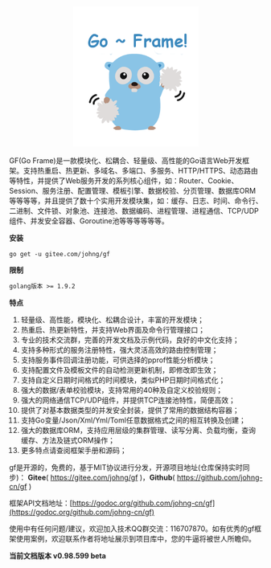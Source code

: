 <div align=center>
<img src="cover.png" width="250"/>
</div>

GF(Go Frame)是一款模块化、松耦合、轻量级、高性能的Go语言Web开发框架。支持热重启、热更新、多域名、多端口、多服务、HTTP/HTTPS、动态路由等特性，并提供了Web服务开发的系列核心组件，如：Router、Cookie、Session、服务注册、配置管理、模板引擎、数据校验、分页管理、数据库ORM等等等等，并且提供了数十个实用开发模块集，如：缓存、日志、时间、命令行、二进制、文件锁、对象池、连接池、数据编码、进程管理、进程通信、TCP/UDP组件、并发安全容器、Goroutine池等等等等等等。


**安装**
```html
go get -u gitee.com/johng/gf
```

**限制**
```html
golang版本 >= 1.9.2
```

**特点**
1. 轻量级、高性能，模块化、松耦合设计，丰富的开发模块；
1. 热重启、热更新特性，并支持Web界面及命令行管理接口；
1. 专业的技术交流群，完善的开发文档及示例代码，良好的中文化支持；
1. 支持多种形式的服务注册特性，强大灵活高效的路由控制管理；
1. 支持服务事件回调注册功能，可供选择的pprof性能分析模块；
1. 支持配置文件及模板文件的自动检测更新机制，即修改即生效；
1. 支持自定义日期时间格式的时间模块，类似PHP日期时间格式化；
1. 强大的数据/表单校验模块，支持常用的40种及自定义校验规则；
1. 强大的网络通信TCP/UDP组件，并提供TCP连接池特性，简便高效；
1. 提供了对基本数据类型的并发安全封装，提供了常用的数据结构容器；
1. 支持Go变量/Json/Xml/Yml/Toml任意数据格式之间的相互转换及创建；
1. 强大的数据库ORM，支持应用层级的集群管理、读写分离、负载均衡，查询缓存、方法及链式ORM操作；
12. 更多特点请查阅框架手册和源码；

gf是开源的，免费的，基于MIT协议进行分发，开源项目地址(仓库保持实时同步)：
**Gitee**( https://gitee.com/johng/gf )，**Github**( https://github.com/johng-cn/gf )


框架API文档地址：[https://godoc.org/github.com/johng-cn/gf](https://godoc.org/github.com/johng-cn/gf)

使用中有任何问题/建议，欢迎加入技术QQ群交流：116707870。如有优秀的gf框架使用案例，欢迎联系作者将地址展示到项目库中，您的牛逼将被世人所瞻仰。



**当前文档版本 v0.98.599 beta**
